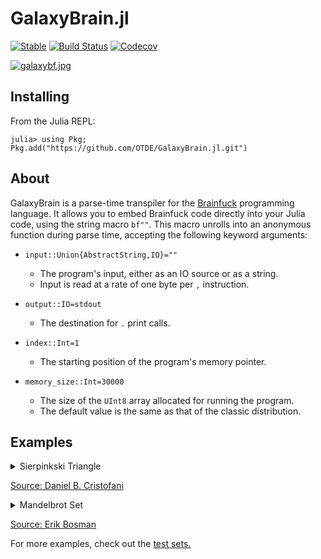 # GalaxyBrain.jl

[![Stable](https://img.shields.io/badge/docs-stable-blue.svg)](https://www.youtube.com/watch?v=dQw4w9WgXcQ)
[![Build Status](https://travis-ci.com/OTDE/GalaxyBrain.jl.svg?branch=master)](https://travis-ci.com/OTDE/GalaxyBrain.jl)
[![Codecov](https://codecov.io/gh/OTDE/GalaxyBrain.jl/branch/master/graph/badge.svg)](https://codecov.io/gh/OTDE/GalaxyBrain.jl)

[![galaxybf.jpg](https://i.postimg.cc/gJMB22MY/galaxybf.jpg)](https://postimg.cc/9R7BxC5S)

## Installing
From the Julia REPL:

`julia> using Pkg; Pkg.add("https://github.com/OTDE/GalaxyBrain.jl.git")`

## About

GalaxyBrain is a parse-time transpiler for the [Brainfuck](https://en.wikipedia.org/wiki/Brainfuck) programming language. It allows you to embed Brainfuck code directly into your Julia code, using the string macro `bf""`. This macro unrolls into an anonymous function during parse time, accepting the following keyword arguments:

- `input::Union{AbstractString,IO}=""`

    - The program's input, either as an IO source or as a string.
    - Input is read at a rate of one byte per `,` instruction.
- `output::IO=stdout`

    - The destination for `.` print calls.
- `index::Int=1`

    - The starting position of the program's memory pointer.
- `memory_size::Int=30000`

    - The size of the `UInt8` array allocated for running the program.
    - The default value is the same as that of the classic distribution.

## Examples

<details>
<summary>Sierpinkski Triangle</summary>

    julia> bf"""
                ++++++++[>+>++++<<-]>++>>+<[-[>>+<<-]+>>]
                >+[-<<<[ ->[+[-]+>++>>>-<<<[<]>>++++++
                [<<+++++>>-]+<<++.[-]<<]>.>+[>>]>+]
             """()

<pre>
                               *
                              * *
                             *   *
                            * * * *
                           *       *
                          * *     * *
                         *   *   *   *
                        * * * * * * * *
                       *               *
                      * *             * *
                     *   *           *   *
                    * * * *         * * * *
                   *       *       *       *
                  * *     * *     * *     * *
                 *   *   *   *   *   *   *   *
                * * * * * * * * * * * * * * * *
               *                               *
              * *                             * *
             *   *                           *   *
            * * * *                         * * * *
           *       *                       *       *
          * *     * *                     * *     * *
         *   *   *   *                   *   *   *   *
        * * * * * * * *                 * * * * * * * *
       *               *               *               *
      * *             * *             * *             * *
     *   *           *   *           *   *           *   *
    * * * *         * * * *         * * * *         * * * *
   *       *       *       *       *       *       *       *
  * *     * *     * *     * *     * *     * *     * *     * *
 *   *   *   *   *   *   *   *   *   *   *   *   *   *   *   *
* * * * * * * * * * * * * * * * * * * * * * * * * * * * * * * *
</pre>
</details>

[Source: Daniel B. Cristofani](http://www.hevanet.com/cristofd/brainfuck/)

<details>
<summary>Mandelbrot Set</summary>
<pre>
julia> bf"""
+++++++++++++[->++>>>+++++>++>+<<<<<<]>>>>>++++++>--->>>>>>>>>>+++++++++++++++[[
>>>>>>>>>]+[<<<<<<<<<]>>>>>>>>>-]+[>>>>>>>>[-]>]<<<<<<<<<[<<<<<<<<<]>>>>>>>>[-]+
<<<<<<<+++++[-[->>>>>>>>>+<<<<<<<<<]>>>>>>>>>]>>>>>>>+>>>>>>>>>>>>>>>>>>>>>>>>>>
>+<<<<<<<<<<<<<<<<<[<<<<<<<<<]>>>[-]+[>>>>>>[>>>>>>>[-]>>]<<<<<<<<<[<<<<<<<<<]>>
>>>>>[-]+<<<<<<++++[-[->>>>>>>>>+<<<<<<<<<]>>>>>>>>>]>>>>>>+<<<<<<+++++++[-[->>>
>>>>>>+<<<<<<<<<]>>>>>>>>>]>>>>>>+<<<<<<<<<<<<<<<<[<<<<<<<<<]>>>[[-]>>>>>>[>>>>>
>>[-<<<<<<+>>>>>>]<<<<<<[->>>>>>+<<+<<<+<]>>>>>>>>]<<<<<<<<<[<<<<<<<<<]>>>>>>>>>
[>>>>>>>>[-<<<<<<<+>>>>>>>]<<<<<<<[->>>>>>>+<<+<<<+<<]>>>>>>>>]<<<<<<<<<[<<<<<<<
<<]>>>>>>>[-<<<<<<<+>>>>>>>]<<<<<<<[->>>>>>>+<<+<<<<<]>>>>>>>>>+++++++++++++++[[
>>>>>>>>>]+>[-]>[-]>[-]>[-]>[-]>[-]>[-]>[-]>[-]<<<<<<<<<[<<<<<<<<<]>>>>>>>>>-]+[
>+>>>>>>>>]<<<<<<<<<[<<<<<<<<<]>>>>>>>>>[>->>>>[-<<<<+>>>>]<<<<[->>>>+<<<<<[->>[
-<<+>>]<<[->>+>>+<<<<]+>>>>>>>>>]<<<<<<<<[<<<<<<<<<]]>>>>>>>>>[>>>>>>>>>]<<<<<<<
<<[>[->>>>>>>>>+<<<<<<<<<]<<<<<<<<<<]>[->>>>>>>>>+<<<<<<<<<]<+>>>>>>>>]<<<<<<<<<
[>[-]<->>>>[-<<<<+>[<->-<<<<<<+>>>>>>]<[->+<]>>>>]<<<[->>>+<<<]<+<<<<<<<<<]>>>>>
>>>>[>+>>>>>>>>]<<<<<<<<<[<<<<<<<<<]>>>>>>>>>[>->>>>>[-<<<<<+>>>>>]<<<<<[->>>>>+
<<<<<<[->>>[-<<<+>>>]<<<[->>>+>+<<<<]+>>>>>>>>>]<<<<<<<<[<<<<<<<<<]]>>>>>>>>>[>>
>>>>>>>]<<<<<<<<<[>>[->>>>>>>>>+<<<<<<<<<]<<<<<<<<<<<]>>[->>>>>>>>>+<<<<<<<<<]<<
+>>>>>>>>]<<<<<<<<<[>[-]<->>>>[-<<<<+>[<->-<<<<<<+>>>>>>]<[->+<]>>>>]<<<[->>>+<<
<]<+<<<<<<<<<]>>>>>>>>>[>>>>[-<<<<<<<<<<<<<<<<<<<<<<<<<<<<<<<<<<<<+>>>>>>>>>>>>>
>>>>>>>>>>>>>>>>>>>>>>>]>>>>>]<<<<<<<<<[<<<<<<<<<]>>>>>>>>>+++++++++++++++[[>>>>
>>>>>]<<<<<<<<<-<<<<<<<<<[<<<<<<<<<]>>>>>>>>>-]+>>>>>>>>>>>>>>>>>>>>>+<<<[<<<<<<
<<<]>>>>>>>>>[>>>[-<<<->>>]+<<<[->>>->[-<<<<+>>>>]<<<<[->>>>+<<<<<<<<<<<<<[<<<<<
<<<<]>>>>[-]+>>>>>[>>>>>>>>>]>+<]]+>>>>[-<<<<->>>>]+<<<<[->>>>-<[-<<<+>>>]<<<[->
>>+<<<<<<<<<<<<[<<<<<<<<<]>>>[-]+>>>>>>[>>>>>>>>>]>[-]+<]]+>[-<[>>>>>>>>>]<<<<<<
<<]>>>>>>>>]<<<<<<<<<[<<<<<<<<<]<<<<<<<[->+>>>-<<<<]>>>>>>>>>+++++++++++++++++++
+++++++>>[-<<<<+>>>>]<<<<[->>>>+<<[-]<<]>>[<<<<<<<+<[-<+>>>>+<<[-]]>[-<<[->+>>>-
<<<<]>>>]>>>>>>>>>>>>>[>>[-]>[-]>[-]>>>>>]<<<<<<<<<[<<<<<<<<<]>>>[-]>>>>>>[>>>>>
[-<<<<+>>>>]<<<<[->>>>+<<<+<]>>>>>>>>]<<<<<<<<<[<<<<<<<<<]>>>>>>>>>[>>[-<<<<<<<<
<+>>>>>>>>>]>>>>>>>]<<<<<<<<<[<<<<<<<<<]>>>>>>>>>+++++++++++++++[[>>>>>>>>>]+>[-
]>[-]>[-]>[-]>[-]>[-]>[-]>[-]>[-]<<<<<<<<<[<<<<<<<<<]>>>>>>>>>-]+[>+>>>>>>>>]<<<
<<<<<<[<<<<<<<<<]>>>>>>>>>[>->>>>>[-<<<<<+>>>>>]<<<<<[->>>>>+<<<<<<[->>[-<<+>>]<
<[->>+>+<<<]+>>>>>>>>>]<<<<<<<<[<<<<<<<<<]]>>>>>>>>>[>>>>>>>>>]<<<<<<<<<[>[->>>>
>>>>>+<<<<<<<<<]<<<<<<<<<<]>[->>>>>>>>>+<<<<<<<<<]<+>>>>>>>>]<<<<<<<<<[>[-]<->>>
[-<<<+>[<->-<<<<<<<+>>>>>>>]<[->+<]>>>]<<[->>+<<]<+<<<<<<<<<]>>>>>>>>>[>>>>>>[-<
<<<<+>>>>>]<<<<<[->>>>>+<<<<+<]>>>>>>>>]<<<<<<<<<[<<<<<<<<<]>>>>>>>>>[>+>>>>>>>>
]<<<<<<<<<[<<<<<<<<<]>>>>>>>>>[>->>>>>[-<<<<<+>>>>>]<<<<<[->>>>>+<<<<<<[->>[-<<+
>>]<<[->>+>>+<<<<]+>>>>>>>>>]<<<<<<<<[<<<<<<<<<]]>>>>>>>>>[>>>>>>>>>]<<<<<<<<<[>
[->>>>>>>>>+<<<<<<<<<]<<<<<<<<<<]>[->>>>>>>>>+<<<<<<<<<]<+>>>>>>>>]<<<<<<<<<[>[-
]<->>>>[-<<<<+>[<->-<<<<<<+>>>>>>]<[->+<]>>>>]<<<[->>>+<<<]<+<<<<<<<<<]>>>>>>>>>
[>>>>[-<<<<<<<<<<<<<<<<<<<<<<<<<<<<<<<<<<<<+>>>>>>>>>>>>>>>>>>>>>>>>>>>>>>>>>>>>
]>>>>>]<<<<<<<<<[<<<<<<<<<]>>>>>>>>>[>>>[-<<<<<<<<<<<<<<<<<<<<<<<<<<<<<<<<<<<<+>
>>>>>>>>>>>>>>>>>>>>>>>>>>>>>>>>>>>]>>>>>>]<<<<<<<<<[<<<<<<<<<]>>>>>>>>>++++++++
+++++++[[>>>>>>>>>]<<<<<<<<<-<<<<<<<<<[<<<<<<<<<]>>>>>>>>>-]+[>>>>>>>>[-<<<<<<<+
>>>>>>>]<<<<<<<[->>>>>>>+<<<<<<+<]>>>>>>>>]<<<<<<<<<[<<<<<<<<<]>>>>>>>>>[>>>>>>[
-]>>>]<<<<<<<<<[<<<<<<<<<]>>>>+>[-<-<<<<+>>>>>]>[-<<<<<<[->>>>>+<++<<<<]>>>>>[-<
<<<<+>>>>>]<->+>]<[->+<]<<<<<[->>>>>+<<<<<]>>>>>>[-]<<<<<<+>>>>[-<<<<->>>>]+<<<<
[->>>>->>>>>[>>[-<<->>]+<<[->>->[-<<<+>>>]<<<[->>>+<<<<<<<<<<<<[<<<<<<<<<]>>>[-]
+>>>>>>[>>>>>>>>>]>+<]]+>>>[-<<<->>>]+<<<[->>>-<[-<<+>>]<<[->>+<<<<<<<<<<<[<<<<<
<<<<]>>>>[-]+>>>>>[>>>>>>>>>]>[-]+<]]+>[-<[>>>>>>>>>]<<<<<<<<]>>>>>>>>]<<<<<<<<<
[<<<<<<<<<]>>>>[-<<<<+>>>>]<<<<[->>>>+>>>>>[>+>>[-<<->>]<<[->>+<<]>>>>>>>>]<<<<<
<<<+<[>[->>>>>+<<<<[->>>>-<<<<<<<<<<<<<<+>>>>>>>>>>>[->>>+<<<]<]>[->>>-<<<<<<<<<
<<<<<+>>>>>>>>>>>]<<]>[->>>>+<<<[->>>-<<<<<<<<<<<<<<+>>>>>>>>>>>]<]>[->>>+<<<]<<
<<<<<<<<<<]>>>>[-]<<<<]>>>[-<<<+>>>]<<<[->>>+>>>>>>[>+>[-<->]<[->+<]>>>>>>>>]<<<
<<<<<+<[>[->>>>>+<<<[->>>-<<<<<<<<<<<<<<+>>>>>>>>>>[->>>>+<<<<]>]<[->>>>-<<<<<<<
<<<<<<<+>>>>>>>>>>]<]>>[->>>+<<<<[->>>>-<<<<<<<<<<<<<<+>>>>>>>>>>]>]<[->>>>+<<<<
]<<<<<<<<<<<]>>>>>>+<<<<<<]]>>>>[-<<<<+>>>>]<<<<[->>>>+>>>>>[>>>>>>>>>]<<<<<<<<<
[>[->>>>>+<<<<[->>>>-<<<<<<<<<<<<<<+>>>>>>>>>>>[->>>+<<<]<]>[->>>-<<<<<<<<<<<<<<
+>>>>>>>>>>>]<<]>[->>>>+<<<[->>>-<<<<<<<<<<<<<<+>>>>>>>>>>>]<]>[->>>+<<<]<<<<<<<
<<<<<]]>[-]>>[-]>[-]>>>>>[>>[-]>[-]>>>>>>]<<<<<<<<<[<<<<<<<<<]>>>>>>>>>[>>>>>[-<
<<<+>>>>]<<<<[->>>>+<<<+<]>>>>>>>>]<<<<<<<<<[<<<<<<<<<]>>>>>>>>>+++++++++++++++[
[>>>>>>>>>]+>[-]>[-]>[-]>[-]>[-]>[-]>[-]>[-]>[-]<<<<<<<<<[<<<<<<<<<]>>>>>>>>>-]+
[>+>>>>>>>>]<<<<<<<<<[<<<<<<<<<]>>>>>>>>>[>->>>>[-<<<<+>>>>]<<<<[->>>>+<<<<<[->>
[-<<+>>]<<[->>+>+<<<]+>>>>>>>>>]<<<<<<<<[<<<<<<<<<]]>>>>>>>>>[>>>>>>>>>]<<<<<<<<
<[>[->>>>>>>>>+<<<<<<<<<]<<<<<<<<<<]>[->>>>>>>>>+<<<<<<<<<]<+>>>>>>>>]<<<<<<<<<[
>[-]<->>>[-<<<+>[<->-<<<<<<<+>>>>>>>]<[->+<]>>>]<<[->>+<<]<+<<<<<<<<<]>>>>>>>>>[
>>>[-<<<<<<<<<<<<<<<<<<<<<<<<<<<<<<<<<<<<+>>>>>>>>>>>>>>>>>>>>>>>>>>>>>>>>>>>>]>
>>>>>]<<<<<<<<<[<<<<<<<<<]>>>>>[-]>>>>+++++++++++++++[[>>>>>>>>>]<<<<<<<<<-<<<<<
<<<<[<<<<<<<<<]>>>>>>>>>-]+[>>>[-<<<->>>]+<<<[->>>->[-<<<<+>>>>]<<<<[->>>>+<<<<<
<<<<<<<<[<<<<<<<<<]>>>>[-]+>>>>>[>>>>>>>>>]>+<]]+>>>>[-<<<<->>>>]+<<<<[->>>>-<[-
<<<+>>>]<<<[->>>+<<<<<<<<<<<<[<<<<<<<<<]>>>[-]+>>>>>>[>>>>>>>>>]>[-]+<]]+>[-<[>>
>>>>>>>]<<<<<<<<]>>>>>>>>]<<<<<<<<<[<<<<<<<<<]>>>[-<<<+>>>]<<<[->>>+>>>>>>[>+>>>
[-<<<->>>]<<<[->>>+<<<]>>>>>>>>]<<<<<<<<+<[>[->+>[-<-<<<<<<<<<<+>>>>>>>>>>>>[-<<
+>>]<]>[-<<-<<<<<<<<<<+>>>>>>>>>>>>]<<<]>>[-<+>>[-<<-<<<<<<<<<<+>>>>>>>>>>>>]<]>
[-<<+>>]<<<<<<<<<<<<<]]>>>>[-<<<<+>>>>]<<<<[->>>>+>>>>>[>+>>[-<<->>]<<[->>+<<]>>
>>>>>>]<<<<<<<<+<[>[->+>>[-<<-<<<<<<<<<<+>>>>>>>>>>>[-<+>]>]<[-<-<<<<<<<<<<+>>>>
>>>>>>>]<<]>>>[-<<+>[-<-<<<<<<<<<<+>>>>>>>>>>>]>]<[-<+>]<<<<<<<<<<<<]>>>>>+<<<<<
]>>>>>>>>>[>>>[-]>[-]>[-]>>>>]<<<<<<<<<[<<<<<<<<<]>>>[-]>[-]>>>>>[>>>>>>>[-<<<<<
<+>>>>>>]<<<<<<[->>>>>>+<<<<+<<]>>>>>>>>]<<<<<<<<<[<<<<<<<<<]>>>>+>[-<-<<<<+>>>>
>]>>[-<<<<<<<[->>>>>+<++<<<<]>>>>>[-<<<<<+>>>>>]<->+>>]<<[->>+<<]<<<<<[->>>>>+<<
<<<]+>>>>[-<<<<->>>>]+<<<<[->>>>->>>>>[>>>[-<<<->>>]+<<<[->>>-<[-<<+>>]<<[->>+<<
<<<<<<<<<[<<<<<<<<<]>>>>[-]+>>>>>[>>>>>>>>>]>+<]]+>>[-<<->>]+<<[->>->[-<<<+>>>]<
<<[->>>+<<<<<<<<<<<<[<<<<<<<<<]>>>[-]+>>>>>>[>>>>>>>>>]>[-]+<]]+>[-<[>>>>>>>>>]<
<<<<<<<]>>>>>>>>]<<<<<<<<<[<<<<<<<<<]>>>[-<<<+>>>]<<<[->>>+>>>>>>[>+>[-<->]<[->+
<]>>>>>>>>]<<<<<<<<+<[>[->>>>+<<[->>-<<<<<<<<<<<<<+>>>>>>>>>>[->>>+<<<]>]<[->>>-
<<<<<<<<<<<<<+>>>>>>>>>>]<]>>[->>+<<<[->>>-<<<<<<<<<<<<<+>>>>>>>>>>]>]<[->>>+<<<
]<<<<<<<<<<<]>>>>>[-]>>[-<<<<<<<+>>>>>>>]<<<<<<<[->>>>>>>+<<+<<<<<]]>>>>[-<<<<+>
>>>]<<<<[->>>>+>>>>>[>+>>[-<<->>]<<[->>+<<]>>>>>>>>]<<<<<<<<+<[>[->>>>+<<<[->>>-
<<<<<<<<<<<<<+>>>>>>>>>>>[->>+<<]<]>[->>-<<<<<<<<<<<<<+>>>>>>>>>>>]<<]>[->>>+<<[
->>-<<<<<<<<<<<<<+>>>>>>>>>>>]<]>[->>+<<]<<<<<<<<<<<<]]>>>>[-]<<<<]>>>>[-<<<<+>>
>>]<<<<[->>>>+>[-]>>[-<<<<<<<+>>>>>>>]<<<<<<<[->>>>>>>+<<+<<<<<]>>>>>>>>>[>>>>>>
>>>]<<<<<<<<<[>[->>>>+<<<[->>>-<<<<<<<<<<<<<+>>>>>>>>>>>[->>+<<]<]>[->>-<<<<<<<<
<<<<<+>>>>>>>>>>>]<<]>[->>>+<<[->>-<<<<<<<<<<<<<+>>>>>>>>>>>]<]>[->>+<<]<<<<<<<<
<<<<]]>>>>>>>>>[>>[-]>[-]>>>>>>]<<<<<<<<<[<<<<<<<<<]>>>[-]>[-]>>>>>[>>>>>[-<<<<+
>>>>]<<<<[->>>>+<<<+<]>>>>>>>>]<<<<<<<<<[<<<<<<<<<]>>>>>>>>>[>>>>>>[-<<<<<+>>>>>
]<<<<<[->>>>>+<<<+<<]>>>>>>>>]<<<<<<<<<[<<<<<<<<<]>>>>>>>>>+++++++++++++++[[>>>>
>>>>>]+>[-]>[-]>[-]>[-]>[-]>[-]>[-]>[-]>[-]<<<<<<<<<[<<<<<<<<<]>>>>>>>>>-]+[>+>>
>>>>>>]<<<<<<<<<[<<<<<<<<<]>>>>>>>>>[>->>>>[-<<<<+>>>>]<<<<[->>>>+<<<<<[->>[-<<+
>>]<<[->>+>>+<<<<]+>>>>>>>>>]<<<<<<<<[<<<<<<<<<]]>>>>>>>>>[>>>>>>>>>]<<<<<<<<<[>
[->>>>>>>>>+<<<<<<<<<]<<<<<<<<<<]>[->>>>>>>>>+<<<<<<<<<]<+>>>>>>>>]<<<<<<<<<[>[-
]<->>>>[-<<<<+>[<->-<<<<<<+>>>>>>]<[->+<]>>>>]<<<[->>>+<<<]<+<<<<<<<<<]>>>>>>>>>
[>+>>>>>>>>]<<<<<<<<<[<<<<<<<<<]>>>>>>>>>[>->>>>>[-<<<<<+>>>>>]<<<<<[->>>>>+<<<<
<<[->>>[-<<<+>>>]<<<[->>>+>+<<<<]+>>>>>>>>>]<<<<<<<<[<<<<<<<<<]]>>>>>>>>>[>>>>>>
>>>]<<<<<<<<<[>>[->>>>>>>>>+<<<<<<<<<]<<<<<<<<<<<]>>[->>>>>>>>>+<<<<<<<<<]<<+>>>
>>>>>]<<<<<<<<<[>[-]<->>>>[-<<<<+>[<->-<<<<<<+>>>>>>]<[->+<]>>>>]<<<[->>>+<<<]<+
<<<<<<<<<]>>>>>>>>>[>>>>[-<<<<<<<<<<<<<<<<<<<<<<<<<<<<<<<<<<<<+>>>>>>>>>>>>>>>>>
>>>>>>>>>>>>>>>>>>>]>>>>>]<<<<<<<<<[<<<<<<<<<]>>>>>>>>>+++++++++++++++[[>>>>>>>>
>]<<<<<<<<<-<<<<<<<<<[<<<<<<<<<]>>>>>>>>>-]+>>>>>>>>>>>>>>>>>>>>>+<<<[<<<<<<<<<]
>>>>>>>>>[>>>[-<<<->>>]+<<<[->>>->[-<<<<+>>>>]<<<<[->>>>+<<<<<<<<<<<<<[<<<<<<<<<
]>>>>[-]+>>>>>[>>>>>>>>>]>+<]]+>>>>[-<<<<->>>>]+<<<<[->>>>-<[-<<<+>>>]<<<[->>>+<
<<<<<<<<<<<[<<<<<<<<<]>>>[-]+>>>>>>[>>>>>>>>>]>[-]+<]]+>[-<[>>>>>>>>>]<<<<<<<<]>
>>>>>>>]<<<<<<<<<[<<<<<<<<<]>>->>[-<<<<+>>>>]<<<<[->>>>+<<[-]<<]>>]<<+>>>>[-<<<<
->>>>]+<<<<[->>>>-<<<<<<.>>]>>>>[-<<<<<<<.>>>>>>>]<<<[-]>[-]>[-]>[-]>[-]>[-]>>>[
>[-]>[-]>[-]>[-]>[-]>[-]>>>]<<<<<<<<<[<<<<<<<<<]>>>>>>>>>[>>>>>[-]>>>>]<<<<<<<<<
[<<<<<<<<<]>+++++++++++[-[->>>>>>>>>+<<<<<<<<<]>>>>>>>>>]>>>>+>>>>>>>>>+<<<<<<<<
<<<<<<[<<<<<<<<<]>>>>>>>[-<<<<<<<+>>>>>>>]<<<<<<<[->>>>>>>+[-]>>[>>>>>>>>>]<<<<<
<<<<[>>>>>>>[-<<<<<<+>>>>>>]<<<<<<[->>>>>>+<<<<<<<[<<<<<<<<<]>>>>>>>[-]+>>>]<<<<
<<<<<<]]>>>>>>>[-<<<<<<<+>>>>>>>]<<<<<<<[->>>>>>>+>>[>+>>>>[-<<<<->>>>]<<<<[->>>
>+<<<<]>>>>>>>>]<<+<<<<<<<[>>>>>[->>+<<]<<<<<<<<<<<<<<]>>>>>>>>>[>>>>>>>>>]<<<<<
<<<<[>[-]<->>>>>>>[-<<<<<<<+>[<->-<<<+>>>]<[->+<]>>>>>>>]<<<<<<[->>>>>>+<<<<<<]<
+<<<<<<<<<]>>>>>>>-<<<<[-]+<<<]+>>>>>>>[-<<<<<<<->>>>>>>]+<<<<<<<[->>>>>>>->>[>>
>>>[->>+<<]>>>>]<<<<<<<<<[>[-]<->>>>>>>[-<<<<<<<+>[<->-<<<+>>>]<[->+<]>>>>>>>]<<
<<<<[->>>>>>+<<<<<<]<+<<<<<<<<<]>+++++[-[->>>>>>>>>+<<<<<<<<<]>>>>>>>>>]>>>>+<<<
<<[<<<<<<<<<]>>>>>>>>>[>>>>>[-<<<<<->>>>>]+<<<<<[->>>>>->>[-<<<<<<<+>>>>>>>]<<<<
<<<[->>>>>>>+<<<<<<<<<<<<<<<<[<<<<<<<<<]>>>>[-]+>>>>>[>>>>>>>>>]>+<]]+>>>>>>>[-<
<<<<<<->>>>>>>]+<<<<<<<[->>>>>>>-<<[-<<<<<+>>>>>]<<<<<[->>>>>+<<<<<<<<<<<<<<[<<<
<<<<<<]>>>[-]+>>>>>>[>>>>>>>>>]>[-]+<]]+>[-<[>>>>>>>>>]<<<<<<<<]>>>>>>>>]<<<<<<<
<<[<<<<<<<<<]>>>>[-]<<<+++++[-[->>>>>>>>>+<<<<<<<<<]>>>>>>>>>]>>>>-<<<<<[<<<<<<<
<<]]>>>]<<<<.>>>>>>>>>>[>>>>>>[-]>>>]<<<<<<<<<[<<<<<<<<<]>++++++++++[-[->>>>>>>>
>+<<<<<<<<<]>>>>>>>>>]>>>>>+>>>>>>>>>+<<<<<<<<<<<<<<<[<<<<<<<<<]>>>>>>>>[-<<<<<<
<<+>>>>>>>>]<<<<<<<<[->>>>>>>>+[-]>[>>>>>>>>>]<<<<<<<<<[>>>>>>>>[-<<<<<<<+>>>>>>
>]<<<<<<<[->>>>>>>+<<<<<<<<[<<<<<<<<<]>>>>>>>>[-]+>>]<<<<<<<<<<]]>>>>>>>>[-<<<<<
<<<+>>>>>>>>]<<<<<<<<[->>>>>>>>+>[>+>>>>>[-<<<<<->>>>>]<<<<<[->>>>>+<<<<<]>>>>>>
>>]<+<<<<<<<<[>>>>>>[->>+<<]<<<<<<<<<<<<<<<]>>>>>>>>>[>>>>>>>>>]<<<<<<<<<[>[-]<-
>>>>>>>>[-<<<<<<<<+>[<->-<<+>>]<[->+<]>>>>>>>>]<<<<<<<[->>>>>>>+<<<<<<<]<+<<<<<<
<<<]>>>>>>>>-<<<<<[-]+<<<]+>>>>>>>>[-<<<<<<<<->>>>>>>>]+<<<<<<<<[->>>>>>>>->[>>>
>>>[->>+<<]>>>]<<<<<<<<<[>[-]<->>>>>>>>[-<<<<<<<<+>[<->-<<+>>]<[->+<]>>>>>>>>]<<
<<<<<[->>>>>>>+<<<<<<<]<+<<<<<<<<<]>+++++[-[->>>>>>>>>+<<<<<<<<<]>>>>>>>>>]>>>>>
+>>>>>>>>>>>>>>>>>>>>>>>>>>>+<<<<<<[<<<<<<<<<]>>>>>>>>>[>>>>>>[-<<<<<<->>>>>>]+<
<<<<<[->>>>>>->>[-<<<<<<<<+>>>>>>>>]<<<<<<<<[->>>>>>>>+<<<<<<<<<<<<<<<<<[<<<<<<<
<<]>>>>[-]+>>>>>[>>>>>>>>>]>+<]]+>>>>>>>>[-<<<<<<<<->>>>>>>>]+<<<<<<<<[->>>>>>>>
-<<[-<<<<<<+>>>>>>]<<<<<<[->>>>>>+<<<<<<<<<<<<<<<[<<<<<<<<<]>>>[-]+>>>>>>[>>>>>>
>>>]>[-]+<]]+>[-<[>>>>>>>>>]<<<<<<<<]>>>>>>>>]<<<<<<<<<[<<<<<<<<<]>>>>[-]<<<++++
+[-[->>>>>>>>>+<<<<<<<<<]>>>>>>>>>]>>>>>->>>>>>>>>>>>>>>>>>>>>>>>>>>-<<<<<<[<<<<
<<<<<]]>>>]
"""()
</pre>
<pre>
AAAAAAAAAAAAAAAABBBBBBBBBBBBBBBCCCCCCCCCCCCCCCCCCCCCCCCCCCCCCCCCCCCDDDDDDDDDEGFFEEEEDDDDDDCCCCCCCCCBBBBBBBBBBBBBBBBBBBBBBBBBBBBBB
AAAAAAAAAAAAAAABBBBBBBBBBBBBCCCCCCCCCCCCCCCCCCCCCCCCCCCCCCCCCCCDDDDDDDDDDEEEFGIIGFFEEEDDDDDDDDCCCCCCCCCBBBBBBBBBBBBBBBBBBBBBBBBBB
AAAAAAAAAAAAABBBBBBBBBBBBCCCCCCCCCCCCCCCCCCCCCCCCCCCCCCCCCCDDDDDDDDDDDDEEEEFFFI KHGGGHGEDDDDDDDDDCCCCCCCCCBBBBBBBBBBBBBBBBBBBBBBB
AAAAAAAAAAAABBBBBBBBBBCCCCCCCCCCCCCCCCCCCCCCCCCCCCCCCCCCDDDDDDDDDDDDDDEEEEEFFGHIMTKLZOGFEEDDDDDDDDDCCCCCCCCCBBBBBBBBBBBBBBBBBBBBB
AAAAAAAAAAABBBBBBBBBCCCCCCCCCCCCCCCCCCCCCCCCCCCCCCCCCCDDDDDDDDDDDDDDEEEEEEFGGHHIKPPKIHGFFEEEDDDDDDDDDCCCCCCCCCCBBBBBBBBBBBBBBBBBB
AAAAAAAAAABBBBBBBBCCCCCCCCCCCCCCCCCCCCCCCCCCCCCCCCCDDDDDDDDDDDDDDDEEEEEEFFGHIJKS  X KHHGFEEEEEDDDDDDDDDCCCCCCCCCCBBBBBBBBBBBBBBBB
AAAAAAAAABBBBBBBCCCCCCCCCCCCCCCCCCCCCCCCCCCCCCCCCDDDDDDDDDDDDDDDEEEEEEFFGQPUVOTY   ZQL[MHFEEEEEEEDDDDDDDCCCCCCCCCCCBBBBBBBBBBBBBB
AAAAAAAABBBBBBCCCCCCCCCCCCCCCCCCCCCCCCCCCCCCCCDDDDDDDDDDDDDDDEEEEEFFFFFGGHJLZ         UKHGFFEEEEEEEEDDDDDCCCCCCCCCCCCBBBBBBBBBBBB
AAAAAAABBBBBCCCCCCCCCCCCCCCCCCCCCCCCCCCCCCCCDDDDDDDDDDDDDDEEEEFFFFFFGGGGHIKP           KHHGGFFFFEEEEEEDDDDDCCCCCCCCCCCBBBBBBBBBBB
AAAAAAABBBBCCCCCCCCCCCCCCCCCCCCCCCCCCCCCCCDDDDDDDDDDDDEEEEEFGGHIIHHHHHIIIJKMR        VMKJIHHHGFFFFFFGSGEDDDDCCCCCCCCCCCCBBBBBBBBB
AAAAAABBBCCCCCCCCCCCCCCCCCCCCCCCCCCCCCCDDDDDDDDDDDEEEEEEFFGHK   MKJIJO  N R  X      YUSR PLV LHHHGGHIOJGFEDDDCCCCCCCCCCCCBBBBBBBB
AAAAABBBCCCCCCCCCCCCCCCCCCCCCCCCCCCCCDDDDDDDDEEEEEEEEEFFFFGH O    TN S                       NKJKR LLQMNHEEDDDCCCCCCCCCCCCBBBBBBB
AAAAABBCCCCCCCCCCCCCCCCCCCCCCCCCCCDDDDDDEEEEEEEEEEEEFFFFFGHHIN                                 Q     UMWGEEEDDDCCCCCCCCCCCCBBBBBB
AAAABBCCCCCCCCCCCCCCCCCCCCCCCCCDDDDEEEEEEEEEEEEEEEFFFFFFGHIJKLOT                                     [JGFFEEEDDCCCCCCCCCCCCCBBBBB
AAAABCCCCCCCCCCCCCCCCCCCCCCDDDDEEEEEEEEEEEEEEEEFFFFFFGGHYV RQU                                     QMJHGGFEEEDDDCCCCCCCCCCCCCBBBB
AAABCCCCCCCCCCCCCCCCCDDDDDDDEEFJIHFFFFFFFFFFFFFFGGGGGGHIJN                                            JHHGFEEDDDDCCCCCCCCCCCCCBBB
AAABCCCCCCCCCCCDDDDDDDDDDEEEEFFHLKHHGGGGHHMJHGGGGGGHHHIKRR                                           UQ L HFEDDDDCCCCCCCCCCCCCCBB
AABCCCCCCCCDDDDDDDDDDDEEEEEEFFFHKQMRKNJIJLVS JJKIIIIIIJLR                                               YNHFEDDDDDCCCCCCCCCCCCCBB
AABCCCCCDDDDDDDDDDDDEEEEEEEFFGGHIJKOU  O O   PR LLJJJKL                                                OIHFFEDDDDDCCCCCCCCCCCCCCB
AACCCDDDDDDDDDDDDDEEEEEEEEEFGGGHIJMR              RMLMN                                                 NTFEEDDDDDDCCCCCCCCCCCCCB
AACCDDDDDDDDDDDDEEEEEEEEEFGGGHHKONSZ                QPR                                                NJGFEEDDDDDDCCCCCCCCCCCCCC
ABCDDDDDDDDDDDEEEEEFFFFFGIPJIIJKMQ                   VX                                                 HFFEEDDDDDDCCCCCCCCCCCCCC
ACDDDDDDDDDDEFFFFFFFGGGGHIKZOOPPS                                                                      HGFEEEDDDDDDCCCCCCCCCCCCCC
ADEEEEFFFGHIGGGGGGHHHHIJJLNY                                                                        TJHGFFEEEDDDDDDDCCCCCCCCCCCCC
A                                                                                                 PLJHGGFFEEEDDDDDDDCCCCCCCCCCCCC
ADEEEEFFFGHIGGGGGGHHHHIJJLNY                                                                        TJHGFFEEEDDDDDDDCCCCCCCCCCCCC
ACDDDDDDDDDDEFFFFFFFGGGGHIKZOOPPS                                                                      HGFEEEDDDDDDCCCCCCCCCCCCCC
ABCDDDDDDDDDDDEEEEEFFFFFGIPJIIJKMQ                   VX                                                 HFFEEDDDDDDCCCCCCCCCCCCCC
AACCDDDDDDDDDDDDEEEEEEEEEFGGGHHKONSZ                QPR                                                NJGFEEDDDDDDCCCCCCCCCCCCCC
AACCCDDDDDDDDDDDDDEEEEEEEEEFGGGHIJMR              RMLMN                                                 NTFEEDDDDDDCCCCCCCCCCCCCB
AABCCCCCDDDDDDDDDDDDEEEEEEEFFGGHIJKOU  O O   PR LLJJJKL                                                OIHFFEDDDDDCCCCCCCCCCCCCCB
AABCCCCCCCCDDDDDDDDDDDEEEEEEFFFHKQMRKNJIJLVS JJKIIIIIIJLR                                               YNHFEDDDDDCCCCCCCCCCCCCBB
AAABCCCCCCCCCCCDDDDDDDDDDEEEEFFHLKHHGGGGHHMJHGGGGGGHHHIKRR                                           UQ L HFEDDDDCCCCCCCCCCCCCCBB
AAABCCCCCCCCCCCCCCCCCDDDDDDDEEFJIHFFFFFFFFFFFFFFGGGGGGHIJN                                            JHHGFEEDDDDCCCCCCCCCCCCCBBB
AAAABCCCCCCCCCCCCCCCCCCCCCCDDDDEEEEEEEEEEEEEEEEFFFFFFGGHYV RQU                                     QMJHGGFEEEDDDCCCCCCCCCCCCCBBBB
AAAABBCCCCCCCCCCCCCCCCCCCCCCCCCDDDDEEEEEEEEEEEEEEEFFFFFFGHIJKLOT                                     [JGFFEEEDDCCCCCCCCCCCCCBBBBB
AAAAABBCCCCCCCCCCCCCCCCCCCCCCCCCCCDDDDDDEEEEEEEEEEEEFFFFFGHHIN                                 Q     UMWGEEEDDDCCCCCCCCCCCCBBBBBB
AAAAABBBCCCCCCCCCCCCCCCCCCCCCCCCCCCCCDDDDDDDDEEEEEEEEEFFFFGH O    TN S                       NKJKR LLQMNHEEDDDCCCCCCCCCCCCBBBBBBB
AAAAAABBBCCCCCCCCCCCCCCCCCCCCCCCCCCCCCCDDDDDDDDDDDEEEEEEFFGHK   MKJIJO  N R  X      YUSR PLV LHHHGGHIOJGFEDDDCCCCCCCCCCCCBBBBBBBB
AAAAAAABBBBCCCCCCCCCCCCCCCCCCCCCCCCCCCCCCCDDDDDDDDDDDDEEEEEFGGHIIHHHHHIIIJKMR        VMKJIHHHGFFFFFFGSGEDDDDCCCCCCCCCCCCBBBBBBBBB
AAAAAAABBBBBCCCCCCCCCCCCCCCCCCCCCCCCCCCCCCCCDDDDDDDDDDDDDDEEEEFFFFFFGGGGHIKP           KHHGGFFFFEEEEEEDDDDDCCCCCCCCCCCBBBBBBBBBBB
AAAAAAAABBBBBBCCCCCCCCCCCCCCCCCCCCCCCCCCCCCCCCDDDDDDDDDDDDDDDEEEEEFFFFFGGHJLZ         UKHGFFEEEEEEEEDDDDDCCCCCCCCCCCCBBBBBBBBBBBB
AAAAAAAAABBBBBBBCCCCCCCCCCCCCCCCCCCCCCCCCCCCCCCCCDDDDDDDDDDDDDDDEEEEEEFFGQPUVOTY   ZQL[MHFEEEEEEEDDDDDDDCCCCCCCCCCCBBBBBBBBBBBBBB
AAAAAAAAAABBBBBBBBCCCCCCCCCCCCCCCCCCCCCCCCCCCCCCCCCDDDDDDDDDDDDDDDEEEEEEFFGHIJKS  X KHHGFEEEEEDDDDDDDDDCCCCCCCCCCBBBBBBBBBBBBBBBB
AAAAAAAAAAABBBBBBBBBCCCCCCCCCCCCCCCCCCCCCCCCCCCCCCCCCCDDDDDDDDDDDDDDEEEEEEFGGHHIKPPKIHGFFEEEDDDDDDDDDCCCCCCCCCCBBBBBBBBBBBBBBBBBB
AAAAAAAAAAAABBBBBBBBBBCCCCCCCCCCCCCCCCCCCCCCCCCCCCCCCCCCDDDDDDDDDDDDDDEEEEEFFGHIMTKLZOGFEEDDDDDDDDDCCCCCCCCCBBBBBBBBBBBBBBBBBBBBB
AAAAAAAAAAAAABBBBBBBBBBBBCCCCCCCCCCCCCCCCCCCCCCCCCCCCCCCCCCDDDDDDDDDDDDEEEEFFFI KHGGGHGEDDDDDDDDDCCCCCCCCCBBBBBBBBBBBBBBBBBBBBBBB
AAAAAAAAAAAAAAABBBBBBBBBBBBBCCCCCCCCCCCCCCCCCCCCCCCCCCCCCCCCCCCDDDDDDDDDDEEEFGIIGFFEEEDDDDDDDDCCCCCCCCCBBBBBBBBBBBBBBBBBBBBBBBBBB
</pre>
</details>

[Source: Erik Bosman](https://github.com/erikdubbelboer/brainfuck-jit/blob/master/mandelbrot.bf)

For more examples, check out the [test sets.](https://github.com/OTDE/GalaxyBrain.jl/blob/master/test/runtests.jl)
